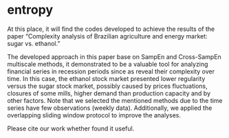 # entropy

At this place, it will find the codes developed to achieve the results of the paper “Complexity analysis of Brazilian agriculture and energy market: sugar vs. ethanol.”

The developed approach in this paper base on SampEn and Cross-SampEn multiscale methods, it demonstrated to be a valuable tool for analyzing financial series in recession periods since as reveal their complexity over time. In this case, the ethanol stock market presented lower regularity versus the sugar stock market, possibly caused by prices fluctuations, closures of some mills, higher demand than production capacity and by other factors. Note that we selected the mentioned methods due to the time series have few observations (weekly data). Additionally, we applied the overlapping sliding window protocol to improve the analyses.

Please cite our work whether found it useful. 
